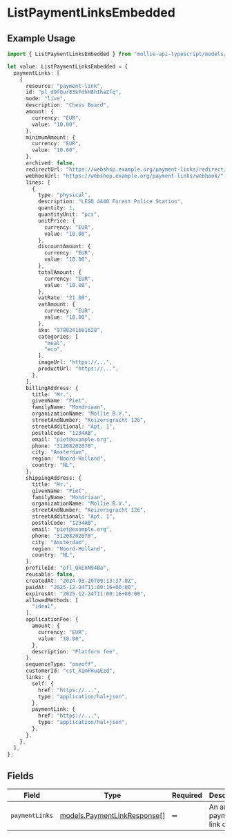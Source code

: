 # ListPaymentLinksEmbedded

## Example Usage

```typescript
import { ListPaymentLinksEmbedded } from "mollie-api-typescript/models/operations";

let value: ListPaymentLinksEmbedded = {
  paymentLinks: [
    {
      resource: "payment-link",
      id: "pl_d9fQur83kFdhH8hIhaZfq",
      mode: "live",
      description: "Chess Board",
      amount: {
        currency: "EUR",
        value: "10.00",
      },
      minimumAmount: {
        currency: "EUR",
        value: "10.00",
      },
      archived: false,
      redirectUrl: "https://webshop.example.org/payment-links/redirect/",
      webhookUrl: "https://webshop.example.org/payment-links/webhook/",
      lines: [
        {
          type: "physical",
          description: "LEGO 4440 Forest Police Station",
          quantity: 1,
          quantityUnit: "pcs",
          unitPrice: {
            currency: "EUR",
            value: "10.00",
          },
          discountAmount: {
            currency: "EUR",
            value: "10.00",
          },
          totalAmount: {
            currency: "EUR",
            value: "10.00",
          },
          vatRate: "21.00",
          vatAmount: {
            currency: "EUR",
            value: "10.00",
          },
          sku: "9780241661628",
          categories: [
            "meal",
            "eco",
          ],
          imageUrl: "https://...",
          productUrl: "https://...",
        },
      ],
      billingAddress: {
        title: "Mr.",
        givenName: "Piet",
        familyName: "Mondriaan",
        organizationName: "Mollie B.V.",
        streetAndNumber: "Keizersgracht 126",
        streetAdditional: "Apt. 1",
        postalCode: "1234AB",
        email: "piet@example.org",
        phone: "31208202070",
        city: "Amsterdam",
        region: "Noord-Holland",
        country: "NL",
      },
      shippingAddress: {
        title: "Mr.",
        givenName: "Piet",
        familyName: "Mondriaan",
        organizationName: "Mollie B.V.",
        streetAndNumber: "Keizersgracht 126",
        streetAdditional: "Apt. 1",
        postalCode: "1234AB",
        email: "piet@example.org",
        phone: "31208202070",
        city: "Amsterdam",
        region: "Noord-Holland",
        country: "NL",
      },
      profileId: "pfl_QkEhN94Ba",
      reusable: false,
      createdAt: "2024-03-20T09:13:37.0Z",
      paidAt: "2025-12-24T11:00:16+00:00",
      expiresAt: "2025-12-24T11:00:16+00:00",
      allowedMethods: [
        "ideal",
      ],
      applicationFee: {
        amount: {
          currency: "EUR",
          value: "10.00",
        },
        description: "Platform fee",
      },
      sequenceType: "oneoff",
      customerId: "cst_XimFHuaEzd",
      links: {
        self: {
          href: "https://...",
          type: "application/hal+json",
        },
        paymentLink: {
          href: "https://...",
          type: "application/hal+json",
        },
      },
    },
  ],
};
```

## Fields

| Field                                                               | Type                                                                | Required                                                            | Description                                                         |
| ------------------------------------------------------------------- | ------------------------------------------------------------------- | ------------------------------------------------------------------- | ------------------------------------------------------------------- |
| `paymentLinks`                                                      | [models.PaymentLinkResponse](../../models/paymentlinkresponse.md)[] | :heavy_minus_sign:                                                  | An array of payment link objects.                                   |